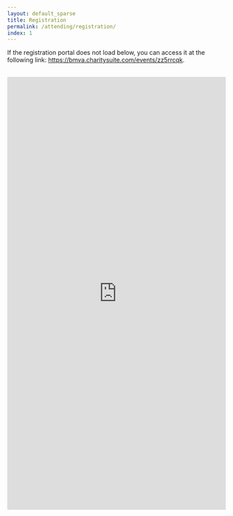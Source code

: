 ```yaml
---
layout: default_sparse
title: Registration
permalink: /attending/registration/
index: 1
---
```


If the registration portal does not load below, you can access it at the following link: <a href="https://bmva.charitysuite.com/events/zz5rrcqk">https://bmva.charitysuite.com/events/zz5rrcqk</a>.

<br>
<center>
<iframe frameborder="0" height="1000" scrolling="yes" src="https://bmva.charitysuite.com/events/zz5rrcqk?details=1&photo=1&description=1&location=1&gmap=1&signup_form=1" style="border-width:0" width="100%"></iframe>
</center>

<br>
